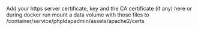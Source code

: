 Add your https server certificate, key and the CA certificate (if any) here
or during docker run mount a data volume with those files to /container/service/phpldapadmin/assets/apache2/certs
